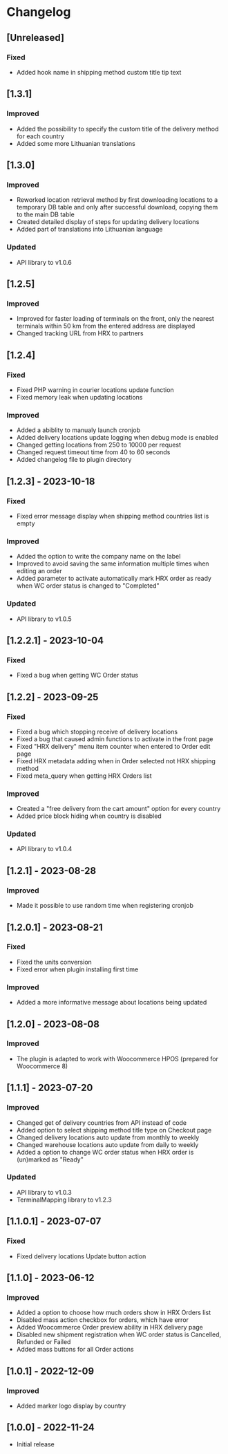 # Changelog

## [Unreleased]
### Fixed
- Added hook name in shipping method custom title tip text

## [1.3.1]
### Improved
- Added the possibility to specify the custom title of the delivery method for each country
- Added some more Lithuanian translations

## [1.3.0]
### Improved
- Reworked location retrieval method by first downloading locations to a temporary DB table and only after successful download, copying them to the main DB table
- Created detailed display of steps for updating delivery locations
- Added part of translations into Lithuanian language

### Updated
- API library to v1.0.6

## [1.2.5]
### Improved
- Improved for faster loading of terminals on the front, only the nearest terminals within 50 km from the entered address are displayed
- Changed tracking URL from HRX to partners

## [1.2.4]
### Fixed
- Fixed PHP warning in courier locations update function
- Fixed memory leak when updating locations

### Improved
- Added a abiblity to manualy launch cronjob
- Added delivery locations update logging when debug mode is enabled
- Changed getting locations from 250 to 10000 per request
- Changed request timeout time from 40 to 60 seconds
- Added changelog file to plugin directory

## [1.2.3] - 2023-10-18
### Fixed
- Fixed error message display when shipping method countries list is empty

### Improved
- Added the option to write the company name on the label
- Improved to avoid saving the same information multiple times when editing an order
- Added parameter to activate automatically mark HRX order as ready when WC order status is changed to "Completed"

### Updated
- API library to v1.0.5

## [1.2.2.1] - 2023-10-04
### Fixed
- Fixed a bug when getting WC Order status

## [1.2.2] - 2023-09-25
### Fixed
- Fixed a bug which stopping receive of delivery locations
- Fixed a bug that caused admin functions to activate in the front page
- Fixed "HRX delivery" menu item counter when entered to Order edit page
- Fixed HRX metadata adding when in Order selected not HRX shipping method
- Fixed meta_query when getting HRX Orders list

### Improved
- Created a "free delivery from the cart amount" option for every country
- Added price block hiding when country is disabled

### Updated
- API library to v1.0.4

## [1.2.1] - 2023-08-28
### Improved
- Made it possible to use random time when registering cronjob

## [1.2.0.1] - 2023-08-21
### Fixed
- Fixed the units conversion
- Fixed error when plugin installing first time

### Improved
- Added a more informative message about locations being updated

## [1.2.0] - 2023-08-08
### Improved
- The plugin is adapted to work with Woocommerce HPOS (prepared for Woocommerce 8)

## [1.1.1] - 2023-07-20
### Improved
- Changed get of delivery countries from API instead of code
- Added option to select shipping method title type on Checkout page
- Changed delivery locations auto update from monthly to weekly
- Changed warehouse locations auto update from daily to weekly
- Added a option to change WC order status when HRX order is (un)marked as "Ready"

### Updated
- API library to v1.0.3
- TerminalMapping library to v1.2.3

## [1.1.0.1] - 2023-07-07
### Fixed
- Fixed delivery locations Update button action

## [1.1.0] - 2023-06-12
### Improved
- Added a option to choose how much orders show in HRX Orders list
- Disabled mass action checkbox for orders, which have error
- Added Woocommerce Order preview ability in HRX delivery page
- Disabled new shipment registration when WC order status is Cancelled, Refunded or Failed
- Added mass buttons for all Order actions

## [1.0.1] - 2022-12-09
### Improved
- Added marker logo display by country

## [1.0.0] - 2022-11-24
- Initial release
